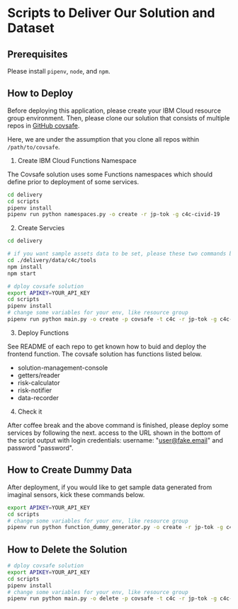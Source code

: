 # Scripts to Deliver Our Solution and Dataset

## Prerequisites

Please install `pipenv`, `node`, and `npm`.

## How to Deploy

Before deploying this application, please create your IBM Cloud resource group environment. Then, please clone our solution that consists of multiple repos in [GitHub covsafe](http://example.com).

Here, we are under the assumption that you clone all repos within `/path/to/covsafe`.

1. Create IBM Cloud Functions Namespace

The Covsafe solution uses some Functions namespaces which should define prior to deployment of some services.

```sh
cd delivery
cd scripts
pipenv install
pipenv run python namespaces.py -o create -r jp-tok -g c4c-civid-19
```

2. Create Servcies

```sh
cd delivery

# if you want sample assets data to be set, please these two commands below.
cd ./delivery/data/c4c/tools
npm install
npm start

# dploy covsafe solution
export APIKEY=YOUR_API_KEY
cd scripts
pipenv install
# change some variables for your env, like resource group
pipenv run python main.py -o create -p covsafe -t c4c -r jp-tok -g c4c-civid-19
```

3. Deploy Functions

See README of each repo to get known how to buid and deploy the frontend function. The covsafe solution has functions listed below.

- solution-management-console
- getters/reader
- risk-calculator
- risk-notifier
- data-recorder

4. Check it

After coffee break and the above command is finished, please deploy some services by following the next.
access to the URL shown in the bottom of the script output with login credentials: username: "user@fake.email" and password "password".

## How to Create Dummy Data

After deployment, if you would like to get sample data generated from imaginal sensors, kick these commands below.

```sh
export APIKEY=YOUR_API_KEY
cd scripts
# change some variables for your env, like resource group
pipenv run python function_dummy_generator.py -o create -r jp-tok -g c4c-covid-19 -n dummy-generator -p dummy-generator -a dummy-generator -t dummy-generator-trigger -u dummy-generator-rule -c ./.credentials
```

## How to Delete the Solution

```sh
# dploy covsafe solution
export APIKEY=YOUR_API_KEY
cd scripts
pipenv install
# change some variables for your env, like resource group
pipenv run python main.py -o delete -p covsafe -t c4c -r jp-tok -g c4c-civid-19
```
